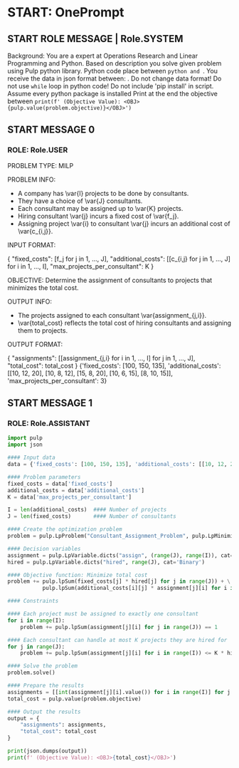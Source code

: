 # START: OnePrompt 
## START ROLE MESSAGE | Role.SYSTEM 
Background: You are a expert at Operations Research and Linear Programming and Python. Based on description you solve given problem using Pulp python library. Python code place between ```python and ```. You receive the data in json format between: <DATA></DATA>. Do not change data format! Do not use `while` loop in python code! Do not include 'pip install' in script. Assume every python package is installed Print at the end the objective between <OBJ></OBJ> `print(f' (Objective Value): <OBJ>{pulp.value(problem.objective)}</OBJ>')`  
## START MESSAGE 0 
### ROLE: Role.USER
<DESCRIPTION>
PROBLEM TYPE: MILP

PROBLEM INFO:

- A company has \var{I} projects to be done by consultants.
- They have a choice of \var{J} consultants.
- Each consultant may be assigned up to \var{K} projects. 
- Hiring consultant \var{j} incurs a fixed cost of \var{f_j}.
- Assigning project \var{i} to consultant \var{j} incurs an additional cost of \var{c_{i,j}}.

INPUT FORMAT: 

{
    "fixed_costs": [f_j for j in 1, ..., J],
    "additional_costs": [[c_{i,j} for j in 1, ..., J] for i in 1, ..., I],
    "max_projects_per_consultant": K
}

OBJECTIVE: Determine the assignment of consultants to projects that minimizes the total cost.

OUTPUT INFO:

- The projects assigned to each consultant \var{assignment_{j,i}}.
- \var{total_cost} reflects the total cost of hiring consultants and assigning them to projects.

OUTPUT FORMAT:

{
    "assignments": [[assignment_{j,i} for i in 1, ..., I] for j in 1, ..., J],
    "total_cost": total_cost
}
</DESCRIPTION>
<DATA>
{'fixed_costs': [100, 150, 135], 'additional_costs': [[10, 12, 20], [10, 8, 12], [15, 8, 20], [10, 6, 15], [8, 10, 15]], 'max_projects_per_consultant': 3}</DATA>


## START MESSAGE 1 
### ROLE: Role.ASSISTANT
```python
import pulp
import json

#### Input data
data = {'fixed_costs': [100, 150, 135], 'additional_costs': [[10, 12, 20], [10, 8, 12], [15, 8, 20], [10, 6, 15], [8, 10, 15]], 'max_projects_per_consultant': 3}

#### Problem parameters
fixed_costs = data['fixed_costs']
additional_costs = data['additional_costs']
K = data['max_projects_per_consultant']

I = len(additional_costs)  #### Number of projects
J = len(fixed_costs)       #### Number of consultants

#### Create the optimization problem
problem = pulp.LpProblem("Consultant_Assignment_Problem", pulp.LpMinimize)

#### Decision variables
assignment = pulp.LpVariable.dicts("assign", (range(J), range(I)), cat='Binary')
hired = pulp.LpVariable.dicts("hired", range(J), cat='Binary')

#### Objective function: Minimize total cost
problem += pulp.lpSum(fixed_costs[j] * hired[j] for j in range(J)) + \
           pulp.lpSum(additional_costs[i][j] * assignment[j][i] for i in range(I) for j in range(J))

#### Constraints

#### Each project must be assigned to exactly one consultant
for i in range(I):
    problem += pulp.lpSum(assignment[j][i] for j in range(J)) == 1

#### Each consultant can handle at most K projects they are hired for
for j in range(J):
    problem += pulp.lpSum(assignment[j][i] for i in range(I)) <= K * hired[j]

#### Solve the problem
problem.solve()

#### Prepare the results
assignments = [[int(assignment[j][i].value()) for i in range(I)] for j in range(J)]
total_cost = pulp.value(problem.objective)

#### Output the results
output = {
    "assignments": assignments,
    "total_cost": total_cost
}

print(json.dumps(output))
print(f' (Objective Value): <OBJ>{total_cost}</OBJ>')
```

